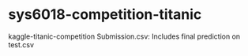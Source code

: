 # sys6018-competition-titanic
kaggle-titanic-competition
Submission.csv: Includes final prediction on test.csv
